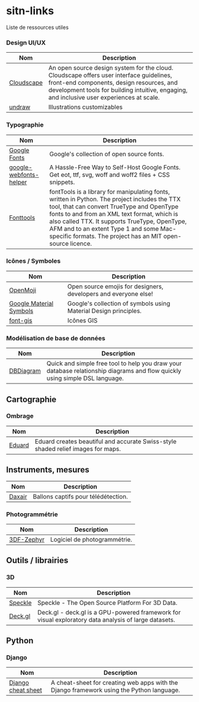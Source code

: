 # sitn-links
Liste de ressources utiles

### Design UI/UX

| Nom      | Description |
| ----------- | ----------- |
| [Cloudscape](https://cloudscape.design/) | An open source design system for the cloud. Cloudscape offers user interface guidelines, front-end components, design resources, and development tools for building intuitive, engaging, and inclusive user experiences at scale. |
|[undraw](https://undraw.co/illustrations)| Illustrations customizables |

### Typographie

| Nom      | Description |
| ----------- | ----------- |
| [Google Fonts](https://fonts.google.com/)   | Google's collection of open source fonts. |
| [google-webfonts-helper](https://gwfh.mranftl.com/fonts)   | A Hassle-Free Way to Self-Host Google Fonts. Get eot, ttf, svg, woff and woff2 files + CSS snippets. |
| [Fonttools](https://pypi.org/project/fonttools/)   | fontTools is a library for manipulating fonts, written in Python. The project includes the TTX tool, that can convert TrueType and OpenType fonts to and from an XML text format, which is also called TTX. It supports TrueType, OpenType, AFM and to an extent Type 1 and some Mac-specific formats. The project has an MIT open-source licence.|

### Icônes / Symboles

| Nom      | Description |
| ----------- | ----------- |
| [OpenMoji](https://openmoji.org/) | Open source emojis for designers, developers and everyone else! |
| [Google Material Symbols](https://fonts.google.com/icons?icon.set=Material+Symbols)   | Google's collection of symbols using Material Design principles. |
| [font-gis](https://viglino.github.io/font-gis/) | Icônes GIS |

### Modélisation de base de données
| Nom      | Description |
| ----------- | ----------- |
| [DBDiagram](https://dbdiagram.io/) | Quick and simple free tool to help you draw your database relationship diagrams and flow quickly using simple DSL language. |

## Cartographie

### Ombrage

| Nom      | Description |
| ----------- | ----------- |
| [Eduard](https://eduard.earth/) | Eduard creates beautiful and accurate Swiss-style shaded relief images for maps. |

## Instruments, mesures

| Nom      | Description |
| ----------- | ----------- |
| [Daxair](https://www.daxair.ch/) | Ballons captifs pour télédétection.  |


### Photogrammétrie 

| Nom      | Description |
| ----------- | ----------- |
| [3DF-Zephyr](https://www.3dflow.net/3df-zephyr-photogrammetry-software/) | Logiciel de photogrammétrie.  |

## Outils / librairies

### 3D

| Nom      | Description |
| ----------- | ----------- |
| [Speckle](https://github.com/specklesystems) | Speckle - The Open Source Platform For 3D Data.  |
| [Deck.gl](https://deck.gl/) | Deck.gl - deck.gl is a GPU-powered framework for visual exploratory data analysis of large datasets. |

## Python 

### Django
| Nom      | Description |
| ----------- | ----------- |
| [Django cheat sheet](https://github.com/lucrae/django-cheat-sheet) | A cheat-sheet for creating web apps with the Django framework using the Python language. |


